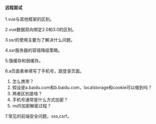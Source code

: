 #### 远程面试
1.vue与其他框架的区别。  
  
2.vue数据双向绑定2.0和3.0的区别。  
  
3.ssr的使用主要为了解决什么问题。  
  
4.ssr服务器的容错降级策略。  
  
5.强缓存和弱缓存。  
  
6.a页面表单填写了手机号，跳登录页面。
1. 怎么携带？  
2. 假设是a.baidu.com和b.baidu.com，localstorage和cookie可以做到吗？  
3. 两者区别是啥？  
4. 手机号通常是什么方式加密？  
5. md5加密解密过程？  
  
7.常见的前端安全问题，xss,csrf。  
